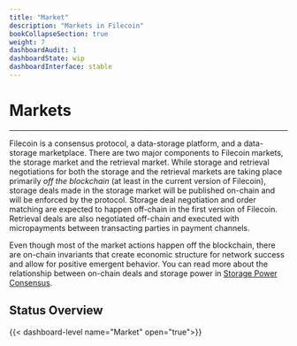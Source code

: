 ```yaml
---
title: "Market"
description: "Markets in Filecoin"
bookCollapseSection: true
weight: 7
dashboardAudit: 1
dashboardState: wip
dashboardInterface: stable
---
```


# Markets
---

Filecoin is a consensus protocol, a data-storage platform, and a data-storage marketplace. There are two major components to Filecoin markets, the storage market and the retrieval market. While storage and retrieval negotiations for both the storage and the retrieval markets are taking place primarily *off the blockchain* (at least in the current version of Filecoin), storage deals made in the storage market will be published on-chain and will be enforced by the protocol. Storage deal negotiation and order matching are expected to happen off-chain in the first version of Filecoin. Retrieval deals are also negotiated off-chain and executed with micropayments between transacting parties in payment channels.

Even though most of the market actions happen off the blockchain, there are on-chain invariants that create economic structure for network success and allow for positive emergent behavior. You can read more about the
relationship between on-chain deals and storage power in [Storage Power Consensus](storage_power_consensus).

## Status Overview

{{< dashboard-level name="Market" open="true">}}